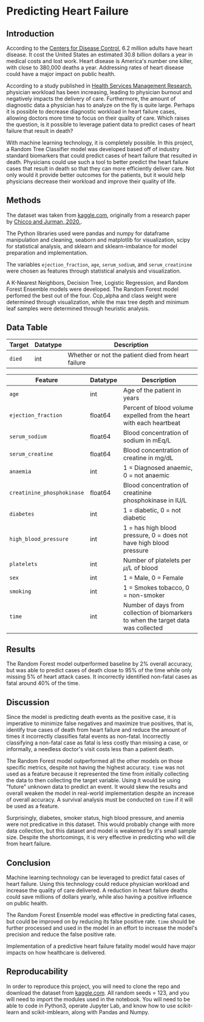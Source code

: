# Predicting Heart Failure

## Introduction
According to the [Centers for Disease Control](https://www.cdc.gov/heartdisease/heart_failure.htm), 6.2 million adults have heart disease. It cost the United States an estimated 30.8 billion dollars a year in medical costs and lost work. Heart disease is America's number one killer, with close to 380,000 deaths a year. Addressing rates of heart disease could have a major impact on public health.

According to a study published in [Health Services Management Research](https://pubmed.ncbi.nlm.nih.gov/17958972/), physician workload has been increasing, leading to physician burnout and negatively impacts the delivery of care. Furthermore, the amount of diagnostic data a physician has to analyze on the fly is quite large. Perhaps it is possible to decrease diagnostic workload in heart failure cases, allowing doctors more time to focus on their quality of care. Which raises the question, is it possible to leverage patient data to predict cases of heart failure that result in death?

With machine learning technology, it is completely possible. In this project, a Random Tree Classifier model was developed based off of industry standard biomarkers that could predict cases of heart failure that resulted in death. Physicians could use such a tool to better predict the heart failure cases that result in death so that they can more efficiently deliver care. Not only would it provide better outcomes for the patients, but it would help physicians decrease their workload and improve their quality of life. 

## Methods
The dataset was taken from [kaggle.com](https://www.kaggle.com/andrewmvd/heart-failure-clinical-data), originally from a research paper by [Chicco and Jurman, 2020.](https://bmcmedinformdecismak.biomedcentral.com/articles/10.1186/s12911-020-1023-5). 

The Python libraries used were pandas and numpy for dataframe manipulation and cleaning, seaborn and matplotlib for visualization, scipy for statistical analysis, and sklearn and sklearn-imbalance for model preparation and implementation. 

The variables ```ejection_fraction```, ```age```, ```serum_sodium```, and ```serum_creatinine``` were chosen as features through statistical analysis and visualization. 

A K-Nearest Neighbors, Decision Tree, Logistic Regression, and Random Forest Ensemble models were developed. The Random Forest model perfomed the best out of the four. Ccp_alpha and class weight were determined through visualization, while the max tree depth and minimum leaf samples were determined through heuristic analysis. 

## Data Table

| Target                   | Datatype | Description                                                                        |
|--------------------------|----------|----------------------------------------------------------------------------------|
| ```died```               | int      | Whether or not the patient died from heart failure

| Feature                  | Datatype | Description                                                                        |
|--------------------------|----------|------------------------------------------------------------------------------------|
| ```age```                      | int      | Age of the patient in years                                                        |
| ```ejection_fraction```        | float64  | Percent of blood volume expelled from the heart with each heartbeat                |
| ```serum_sodium```             | float64  | Blood concentration of sodium in mEq/L                                             |
| ```serum_creatine```           | float64  | Blood concentration of creatine in mg/dL                                           |
| ```anaemia```                  | int      | 1 = Diagnosed anaemic, 0 = not anaemic                                             |
| ```creatinine_phosphokinase``` | float64  | Blood concentration of creatinine phosphokinase in IU/L                            |
| ```diabetes```                 | int      | 1 = diabetic, 0 = not diabetic                                                     |
| ```high_blood_pressure```      | int      | 1 = has high blood pressure, 0 = does not have high blood pressure                 |
| ```platelets```                | int      | Number of platelets per $\mu$/L of blood                                           |
| ```sex```                      | int      | 1 = Male, 0 = Female                                                               |
| ```smoking```                  | int      | 1 = Smokes tobacco, 0 = non-smoker                                                 |
| ````time````                   | int      | Number of days from collection of biomarkers to when the target data was collected |

## Results
The Random Forest model outperformed baseline by 2% overall accuracy, but was able to predict cases of death close to 95% of the time while only missing 5% of heart attack cases. It incorrectly identified non-fatal cases as fatal around 40% of the time. 

## Discussion
Since the model is predicting death events as the positive case, it is imperative to minimize false negatives and maximize true positives, that is, identify true cases of death from heart failure and reduce the amount of times it incorrectly classifies fatal events as non-fatal. Incorrectly classifying a non-fatal case as fatal is less costly than missing a case, or informally, a needless doctor's visit costs less than a patient death. 

The Random Forest model outperformed all the other models on those specific metrics, despite not having the highest accuracy. ```time``` was not used as a feature because it represented the time from initially collecting the data to then collecting the target variable. Using it would be using "future" unknown data to predict an event. It would skew the results and overall weaken the model in real-world implementation despite an increase of overall accuracy. A survival analysis must be conducted on ```time``` if it will be used as a feature. 

Surprisingly, diabetes, smoker status, high blood pressure, and anemia were not predicative in this dataset. This would probably change with more data collection, but this dataset and model is weakened by it's small sample size. Despite the shortcomings, it is very effective in predicting who will die from heart failure.

## Conclusion
Machine learning technology can be leveraged to predict fatal cases of heart failure. Using this technology could reduce physician workload and increase the quality of care delivered. A reduction in heart failure deaths could save millions of dollars yearly, while also having a positive influence on public health. 

The Random Forest Ensemble model was effective in predicting fatal cases, but could be improved on by reducing its false positive rate. ```time``` should be further processed and used in the model in an effort to increase the model's precision and reduce the false positive rate. 

 Implementation of a predictive heart failure fatality model would have major impacts on how healthcare is delivered. 

 ## Reproducability
 In order to reproduce this project, you will need to clone the repo and download the dataset from [kaggle.com](https://www.kaggle.com/andrewmvd/heart-failure-clinical-data). All random seeds = 123, and you will need to import the modules used in the notebook. You will need to be able to code in Python3, operate Jupyter Lab, and know how to use scikit-learn and scikit-imblearn, along with Pandas and Numpy. 